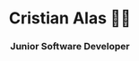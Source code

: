 <h1 align="center">Cristian Alas 👨‍💻</h1>
<h3 align="center">Junior Software Developer</h3>

<html lang="es">
<head>
    <meta charset="UTF-8">
    <meta name="viewport" content="width=device-width, initial-scale=1.0">
    <link href="https://fonts.googleapis.com/css2?family=JetBrains+Mono:wght@400;700&display=swap" rel="stylesheet">
    <title>Banner Perfil</title>
    <style>
        * {
            margin: 0;
            padding: 0;
            box-sizing: border-box;
        }

        .banner {
            width: 100%;
            height: 400px;
            background: linear-gradient(135deg, #0f0f0f 0%, #1a1a1a 50%, #0f0f0f 100%);
            position: relative;
            overflow: hidden;
            display: flex;
            align-items: center;
            justify-content: center;
            font-family: 'JetBrains Mono', 'Consolas', 'Monaco', monospace;
        }

        .geometric-bg {
            position: absolute;
            top: 0;
            left: 0;
            width: 100%;
            height: 100%;
            opacity: 0.1;
        }

        .circle-1 {
            position: absolute;
            width: 200px;
            height: 200px;
            border: 2px solid #07F3EF;
            border-radius: 50%;
            top: -50px;
            left: -50px;

        }

        .circle-2 {
            position: absolute;
            width: 150px;
            height: 150px;
            border: 1px solid #07F3EF;
            border-radius: 50%;
            bottom: -30px;
            right: -30px;

        }

        .triangle {
            position: absolute;
            width: 0;
            height: 0;
            border-left: 40px solid transparent;
            border-right: 40px solid transparent;
            border-bottom: 60px solid #07F3EF;
            opacity: 0.3;
            top: 20%;
            right: 15%;

        }

        .content {
            text-align: center;
            z-index: 2;
            color: white;
        }

        .main-title {
            font-size: 4.2rem;
            font-weight: bold;
            color: #07F3EF;
            margin-bottom: 1.2rem;
            text-shadow: 0 0 20px rgba(7, 243, 239, 0.3);
            animation: glow 2s ease-in-out infinite alternate;
        }

        .subtitle {
            font-size: 1.8rem;
            color: #ffffff;
            margin-bottom: 1.8rem;
            opacity: 0.9;
        }

        .tags {
            display: flex;
            gap: 1rem;
            justify-content: center;
            flex-wrap: wrap;
        }

        .tag {
            padding: 0.6rem 1.3rem;
            background: rgba(7, 243, 239, 0.1);
            border: 1px solid #07F3EF;
            border-radius: 25px;
            color: #07F3EF;
            font-size: 1rem;
            backdrop-filter: blur(10px);
            transition: all 0.3s ease;
        }

        .tag:hover {
            background: rgba(7, 243, 239, 0.2);
            transform: translateY(-2px);
            box-shadow: 0 5px 15px rgba(7, 243, 239, 0.3);
        }

        .floating-dots {
            position: absolute;
            width: 100%;
            height: 100%;
        }

        .dot {
            position: absolute;
            width: 4px;
            height: 4px;
            background: #07F3EF;
            border-radius: 50%;

        }

        .dot:nth-child(1) { top: 20%; left: 10%; animation-delay: 0s; }
        .dot:nth-child(2) { top: 60%; left: 85%; animation-delay: 2s; }
        .dot:nth-child(3) { top: 80%; left: 20%; animation-delay: 4s; }
        .dot:nth-child(4) { top: 30%; left: 70%; animation-delay: 1s; }
        .dot:nth-child(5) { top: 70%; left: 60%; animation-delay: 3s; }

        @keyframes rotate {
            from { transform: rotate(0deg); }
            to { transform: rotate(360deg); }
        }

        @keyframes rotate-reverse {
            from { transform: rotate(360deg); }
            to { transform: rotate(0deg); }
        }

        @keyframes glow {
            from { text-shadow: 0 0 20px rgba(7, 243, 239, 0.3); }
            to { text-shadow: 0 0 30px rgba(7, 243, 239, 0.6), 0 0 40px rgba(7, 243, 239, 0.4); }
        }

        @keyframes pulse {
            0%, 100% { opacity: 0.3; transform: scale(1); }
            50% { opacity: 0.6; transform: scale(1.1); }
        }

        @keyframes float {
            0%, 100% { transform: translateY(0px) scale(1); opacity: 0.7; }
            50% { transform: translateY(-20px) scale(1.2); opacity: 1; }
        }

        .code-symbols {
            position: absolute;
            width: 100%;
            height: 100%;
            font-family: 'JetBrains Mono', monospace;
            font-size: 1.2rem;
            color: #07F3EF;
            opacity: 0.15;
        }

        .symbol {
            position: absolute;

        }

        .symbol:nth-child(1) { top: 15%; left: 8%; animation-delay: 0s; }
        .symbol:nth-child(2) { top: 25%; right: 12%; animation-delay: 1s; }
        .symbol:nth-child(3) { bottom: 20%; left: 15%; animation-delay: 2s; }
        .symbol:nth-child(4) { top: 70%; right: 20%; animation-delay: 3s; }
        .symbol:nth-child(5) { top: 45%; left: 5%; animation-delay: 4s; }
        .symbol:nth-child(6) { bottom: 35%; right: 8%; animation-delay: 5s; }

        @keyframes code-float {
            0%, 100% { 
                transform: translateY(0px) rotate(0deg); 
                opacity: 0.15; 
            }
            25% { 
                transform: translateY(-15px) rotate(5deg); 
                opacity: 0.25; 
            }
            50% { 
                transform: translateY(-25px) rotate(-3deg); 
                opacity: 0.3; 
            }
            75% { 
                transform: translateY(-10px) rotate(2deg); 
                opacity: 0.2; 
            }
        }

        /* Responsive */
        @media (max-width: 768px) {
            .main-title {
                font-size: 3rem;
            }
            .subtitle {
                font-size: 1.4rem;
            }
            .tags {
                gap: 0.5rem;
            }
            .tag {
                font-size: 0.9rem;
                padding: 0.5rem 1rem;
            }
        }
    </style>
</head>
<body>
    <div class="banner">
        <div class="geometric-bg">
            <div class="circle-1"></div>
            <div class="circle-2"></div>
            <div class="triangle"></div>
        </div>
        
        <div class="code-symbols">
            <div class="symbol">&lt;/&gt;</div>
            <div class="symbol">{}</div>
            <div class="symbol">()</div>
            <div class="symbol">[];</div>
            <div class="symbol">&&</div>
            <div class="symbol">!=</div>
        </div>
        
        <div class="floating-dots">
            <div class="dot"></div>
            <div class="dot"></div>
            <div class="dot"></div>
            <div class="dot"></div>
            <div class="dot"></div>
        </div>
        
        <div class="content">
            <h1 class="main-title">Cristian Alas</h1>
            <p class="subtitle">Junior Software Developer</p>
            <div class="tags">
                <span class="tag">Frontend</span>
                <span class="tag">Backend</span>
                <span class="tag">Security</span>
                <span class="tag">Database</span>
            </div>
        </div>
    </div>
</body>
</html>

# 💫 About Me

### ¡Hola y bienvenido a mi perfil! 👋

Soy un desarrollador full stack de 25 años, originario de El Salvador, con una gran pasión por la tecnología y el desarrollo de software. Me encanta aprender constantemente, asumir nuevos retos y trabajar en proyectos que me permitan crecer y aportar soluciones innovadoras.

Estoy siempre abierto a nuevas ideas y colaboraciones, así que no dudes en explorar mis repositorios o contactarme si te interesa trabajar juntos.

¡Gracias por visitar mi perfil! 🚀

---

# 💻 Tech Stack

### 🧠 Lenguajes, Frameworks y Herramientas que uso:

![JavaScript](https://img.shields.io/badge/javascript-%23323330.svg?style=for-the-badge&logo=javascript&logoColor=%23F7DF1E) 
![TypeScript](https://img.shields.io/badge/typescript-%23007ACC.svg?style=for-the-badge&logo=typescript&logoColor=white)
![React](https://img.shields.io/badge/react-%2320232a.svg?style=for-the-badge&logo=react&logoColor=%2361DAFB)
![Next JS](https://img.shields.io/badge/next.js-%23000000.svg?style=for-the-badge&logo=next.js&logoColor=white)
![Angular](https://img.shields.io/badge/angular-%23DD0031.svg?style=for-the-badge&logo=angular&logoColor=white)
![TailwindCSS](https://img.shields.io/badge/tailwindcss-%2338B2AC.svg?style=for-the-badge&logo=tailwind-css&logoColor=white)

![Spring Boot](https://img.shields.io/badge/spring%20boot-%236DB33F.svg?style=for-the-badge&logo=springboot&logoColor=white)
![Java](https://img.shields.io/badge/java-%23ED8B00.svg?style=for-the-badge&logo=openjdk&logoColor=white)
![C#](https://img.shields.io/badge/c%23-%23239120.svg?style=for-the-badge&logo=c-sharp&logoColor=white)
![.NET Framework](https://img.shields.io/badge/.NET_Framework-%23512BD4.svg?style=for-the-badge&logo=.net&logoColor=white)

![PostgreSQL](https://img.shields.io/badge/postgresql-%23316192.svg?style=for-the-badge&logo=postgresql&logoColor=white)
![SQL Server](https://img.shields.io/badge/sql%20server-%23CC2927.svg?style=for-the-badge&logo=microsoftsqlserver&logoColor=white)
![MySQL](https://img.shields.io/badge/mysql-%2300000f.svg?style=for-the-badge&logo=mysql&logoColor=white)

![Docker](https://img.shields.io/badge/docker-%230db7ed.svg?style=for-the-badge&logo=docker&logoColor=white)
![JWT](https://img.shields.io/badge/jwt-black?style=for-the-badge&logo=JSON%20web%20tokens)

![HTML5](https://img.shields.io/badge/html5-%23E34F26.svg?style=for-the-badge&logo=html5&logoColor=white)
![CSS3](https://img.shields.io/badge/css3-%231572B6.svg?style=for-the-badge&logo=css3&logoColor=white)
![Bootstrap](https://img.shields.io/badge/bootstrap-%238511FA.svg?style=for-the-badge&logo=bootstrap&logoColor=white)

---

# 🌐 Mis Enlaces

[![Portafolio](https://img.shields.io/badge/Portafolio-222222?style=for-the-badge&logo=vercel&logoColor=white)](https://crsitian-portafolio.vercel.app/)
[![LinkedIn](https://img.shields.io/badge/LinkedIn-0A66C2?style=for-the-badge&logo=linkedin&logoColor=white)](https://www.linkedin.com/in/cristian-alfredo-alas-castellanos-1633732aa/)
[![Instagram](https://img.shields.io/badge/Instagram-E4405F?style=for-the-badge&logo=instagram&logoColor=white)](https://www.instagram.com/cristian_alas16/)

---

# 🎥 Demo / Video

Sistema Gestor de Inventario: Gestión de Usuarios, Gestión de Compras, Recepciones y Ventas, Implementado Spring Security y JWT:

[![YouTube Video](https://img.shields.io/badge/Ver%20en-YouTube-red?style=for-the-badge&logo=youtube&logoColor=white)](https://www.youtube.com/watch?v=O-RILwe75vg)

---

# 📊 GitHub Stats

![](https://github-readme-stats.vercel.app/api?username=CristianAlas&theme=tokyonight&hide_border=false&include_all_commits=true&count_private=true)<br/>
![](https://github-readme-streak-stats.herokuapp.com/?user=CristianAlas&theme=tokyonight&hide_border=false)<br/>
![](https://github-readme-stats.vercel.app/api/top-langs/?username=CristianAlas&theme=tokyonight&hide_border=false&layout=compact)

---

### 🔝 Top Contributed Repo

![](https://github-contributor-stats.vercel.app/api?username=CristianAlas&limit=5&theme=dark&combine_all_yearly_contributions=true)

---

[![](https://visitcount.itsvg.in/api?id=CristianAlas&icon=2&color=6)](https://visitcount.itsvg.in)

<!-- Proudly created with GPRM ( https://gprm.itsvg.in ) -->

